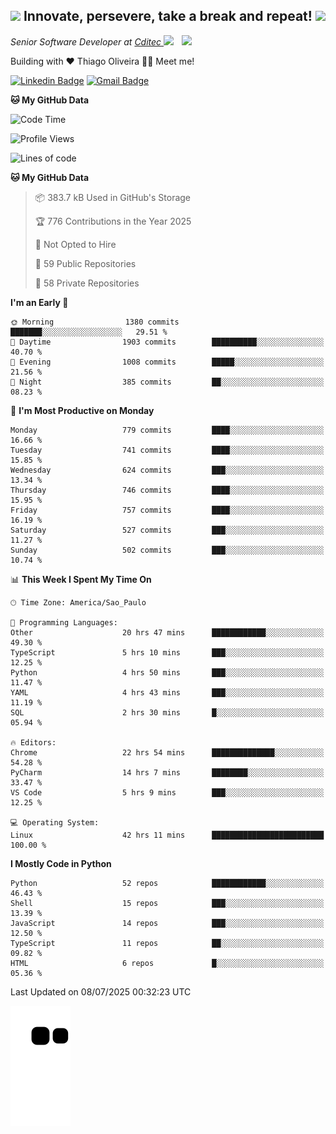 <h2><img src="https://emojis.slackmojis.com/emojis/images/1531849430/4246/blob-sunglasses.gif?1531849430" width="30"/> Innovate, persevere, take a break and repeat! <img src="https://media.giphy.com/media/12oufCB0MyZ1Go/giphy.gif" width="50"></h2>
<img align='right' src="https://media.giphy.com/media/M9gbBd9nbDrOTu1Mqx/giphy.gif" width="230">
<p><em>Senior Software Developer at <a href="https://www.cditec.com.br/">Cditec
</a><img src="https://media.giphy.com/media/WUlplcMpOCEmTGBtBW/giphy.gif" width="30"> 
</em></p>



Building with ❤️ Thiago Oliveira 👋🏽 Meet me!

[![Linkedin Badge](https://img.shields.io/badge/-Thiago-blue?style=flat-square&logo=Linkedin&logoColor=white&link=https://www.linkedin.com/in/tgmarinho/)](https://www.linkedin.com/in/thiagoceconelo/) 
[![Gmail Badge](https://img.shields.io/badge/-thiceconelo@gmail.com-c14438?style=flat-square&logo=Gmail&logoColor=white&link=mailto:thiceconelo@gmail.com)](mailto:thiceconelo@gmail.com)

</em></p>

<!-- <span style="height ">
![Anurag's GitHub stats](https://github-readme-stats.vercel.app/api?username=arthurspk&show_icons=true&theme=tokyonight)
</span> -->

**🐱 My GitHub Data** 
<!--START_SECTION:waka-->
![Code Time](http://img.shields.io/badge/Code%20Time-3%2C364%20hrs%2053%20mins-blue)

![Profile Views](http://img.shields.io/badge/Profile%20Views-1-blue)

![Lines of code](https://img.shields.io/badge/From%20Hello%20World%20I%27ve%20Written-8.9%20million%20lines%20of%20code-blue)

**🐱 My GitHub Data** 

> 📦 383.7 kB Used in GitHub's Storage 
 > 
> 🏆 776 Contributions in the Year 2025
 > 
> 🚫 Not Opted to Hire
 > 
> 📜 59 Public Repositories 
 > 
> 🔑 58 Private Repositories 
 > 
**I'm an Early 🐤** 

```text
🌞 Morning                1380 commits        ███████░░░░░░░░░░░░░░░░░░   29.51 % 
🌆 Daytime                1903 commits        ██████████░░░░░░░░░░░░░░░   40.70 % 
🌃 Evening                1008 commits        █████░░░░░░░░░░░░░░░░░░░░   21.56 % 
🌙 Night                  385 commits         ██░░░░░░░░░░░░░░░░░░░░░░░   08.23 % 
```
📅 **I'm Most Productive on Monday** 

```text
Monday                   779 commits         ████░░░░░░░░░░░░░░░░░░░░░   16.66 % 
Tuesday                  741 commits         ████░░░░░░░░░░░░░░░░░░░░░   15.85 % 
Wednesday                624 commits         ███░░░░░░░░░░░░░░░░░░░░░░   13.34 % 
Thursday                 746 commits         ████░░░░░░░░░░░░░░░░░░░░░   15.95 % 
Friday                   757 commits         ████░░░░░░░░░░░░░░░░░░░░░   16.19 % 
Saturday                 527 commits         ███░░░░░░░░░░░░░░░░░░░░░░   11.27 % 
Sunday                   502 commits         ███░░░░░░░░░░░░░░░░░░░░░░   10.74 % 
```


📊 **This Week I Spent My Time On** 

```text
🕑︎ Time Zone: America/Sao_Paulo

💬 Programming Languages: 
Other                    20 hrs 47 mins      ████████████░░░░░░░░░░░░░   49.30 % 
TypeScript               5 hrs 10 mins       ███░░░░░░░░░░░░░░░░░░░░░░   12.25 % 
Python                   4 hrs 50 mins       ███░░░░░░░░░░░░░░░░░░░░░░   11.47 % 
YAML                     4 hrs 43 mins       ███░░░░░░░░░░░░░░░░░░░░░░   11.19 % 
SQL                      2 hrs 30 mins       █░░░░░░░░░░░░░░░░░░░░░░░░   05.94 % 

🔥 Editors: 
Chrome                   22 hrs 54 mins      ██████████████░░░░░░░░░░░   54.28 % 
PyCharm                  14 hrs 7 mins       ████████░░░░░░░░░░░░░░░░░   33.47 % 
VS Code                  5 hrs 9 mins        ███░░░░░░░░░░░░░░░░░░░░░░   12.25 % 

💻 Operating System: 
Linux                    42 hrs 11 mins      █████████████████████████   100.00 % 
```

**I Mostly Code in Python** 

```text
Python                   52 repos            ████████████░░░░░░░░░░░░░   46.43 % 
Shell                    15 repos            ███░░░░░░░░░░░░░░░░░░░░░░   13.39 % 
JavaScript               14 repos            ███░░░░░░░░░░░░░░░░░░░░░░   12.50 % 
TypeScript               11 repos            ██░░░░░░░░░░░░░░░░░░░░░░░   09.82 % 
HTML                     6 repos             █░░░░░░░░░░░░░░░░░░░░░░░░   05.36 % 
```




 Last Updated on 08/07/2025 00:32:23 UTC
<!--END_SECTION:waka-->

![Snake animation](https://github.com/rafaballerini/rafaballerini/blob/output/github-contribution-grid-snake.svg)


<!---
ceconelo/ceconelo is a ✨ special ✨ repository because its `README.md` (this file) appears on your GitHub profile.
You can click the Preview link to take a look at your changes.
--->
